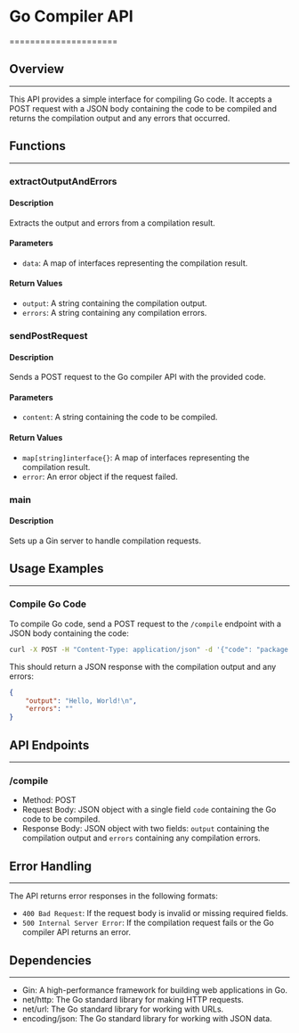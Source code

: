 # Go Compiler API
=====================

## Overview
-----------

This API provides a simple interface for compiling Go code. It accepts a POST request with a JSON body containing the code to be compiled and returns the compilation output and any errors that occurred.

## Functions
-------------

### extractOutputAndErrors

#### Description

Extracts the output and errors from a compilation result.

#### Parameters

* `data`: A map of interfaces representing the compilation result.

#### Return Values

* `output`: A string containing the compilation output.
* `errors`: A string containing any compilation errors.

### sendPostRequest

#### Description

Sends a POST request to the Go compiler API with the provided code.

#### Parameters

* `content`: A string containing the code to be compiled.

#### Return Values

* `map[string]interface{}`: A map of interfaces representing the compilation result.
* `error`: An error object if the request failed.

### main

#### Description

Sets up a Gin server to handle compilation requests.

## Usage Examples
-----------------

### Compile Go Code

To compile Go code, send a POST request to the `/compile` endpoint with a JSON body containing the code:

```bash
curl -X POST -H "Content-Type: application/json" -d '{"code": "package main\n\nfunc main() {\n    println(\"Hello, World!\")\n}"}' http://localhost:8080/compile
```

This should return a JSON response with the compilation output and any errors:

```json
{
    "output": "Hello, World!\n",
    "errors": ""
}
```

## API Endpoints
----------------

### /compile

* Method: POST
* Request Body: JSON object with a single field `code` containing the Go code to be compiled.
* Response Body: JSON object with two fields: `output` containing the compilation output and `errors` containing any compilation errors.

## Error Handling
-----------------

The API returns error responses in the following formats:

* `400 Bad Request`: If the request body is invalid or missing required fields.
* `500 Internal Server Error`: If the compilation request fails or the Go compiler API returns an error.

## Dependencies
---------------

* Gin: A high-performance framework for building web applications in Go.
* net/http: The Go standard library for making HTTP requests.
* net/url: The Go standard library for working with URLs.
* encoding/json: The Go standard library for working with JSON data.